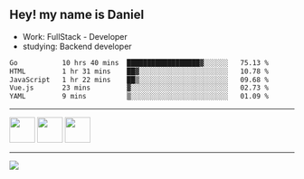 ## Hey! my name is Daniel

- Work: FullStack - Developer
- studying: Backend developer

<!--START_SECTION:waka-->

```txt
Go           10 hrs 40 mins  ██████████████████▓░░░░░░   75.13 %
HTML         1 hr 31 mins    ██▓░░░░░░░░░░░░░░░░░░░░░░   10.78 %
JavaScript   1 hr 22 mins    ██▒░░░░░░░░░░░░░░░░░░░░░░   09.68 %
Vue.js       23 mins         ▓░░░░░░░░░░░░░░░░░░░░░░░░   02.73 %
YAML         9 mins          ▒░░░░░░░░░░░░░░░░░░░░░░░░   01.09 %
```

<!--END_SECTION:waka-->
    

<hr>
<div>
    <img height="45" src="https://img.icons8.com/color/48/000000/nodejs.png"/>
    <img height="45" src="https://www.vectorlogo.zone/logos/golang/golang-ar21.svg">
    <img height="45" src="https://www.vectorlogo.zone/logos/nestjs/nestjs-icon.svg">
</div>
<hr>
<div>
    <a href="https://www.linkedin.com/in/daniel-lucas-bb7b82193/" target="_blank">
        <img src="https://img.shields.io/badge/LinkedIn-0077B5?style=for-the-badge&logo=linkedin&logoColor=white">
    </a>
</div>
